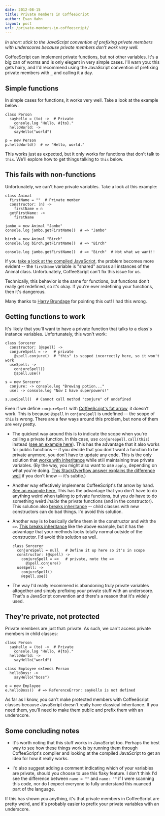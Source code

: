 ```yaml
---
date: 2012-08-15
title: Private members in CoffeeScript
author: Evan Hahn
layout: post
url: /private-members-in-coffeescript/
---
```


_In short: stick to the JavaScript convention of prefixing private members with underscores because private members don't work very well._

CoffeeScript can implement private functions, but not other variables. It's a big can of worms and is only elegant in very simple cases. I'll warn you: this gets hairy, and I'd recommend using the JavaScript convention of prefixing private members with `_` and calling it a day.

## Simple functions

In simple cases for functions, it works very well. Take a look at the example below:

    class Person
      sayHello = (to) ->  # Private
        console.log "Hello, #{to}."
      helloWorld: ->
        sayHello("world")

    p = new Person
    p.helloWorld()  # => "Hello, world."

This works just as expected, but it only works for functions that don't talk to `this`. We'll explore how to get things talking to `this` below.

## This fails with non-functions

Unfortunately, we can't have private variables. Take a look at this example:

    class Animal
      firstName = ""  # Private member
      constructor: (n) ->
        firstName = n
      getFirstName: ->
        firstName

    jambo = new Animal "Jambo"
    console.log jambo.getFirstName()  # => "Jambo"

    birch = new Animal "Birch"
    console.log birch.getFirstName()  # => "Birch"

    console.log jambo.getFirstName()  # => "Birch"  # Not what we want!!

If you [take a look at the compiled JavaScript][1], the problem becomes more evident -- the `firstName` variable is "shared" across all instances of the Animal class. Unfortunately, CoffeeScript can't fix this issue for us.

Technically, this behavior is the same for functions, but functions don't really get redefined, so it's okay. If you're ever redefining your functions, then it's dangerous.

Many thanks to [Harry Brundage][2] for pointing this out! I had this wrong.

## Getting functions to work

It's likely that you'll want to have a private function that talks to a class's instance variables. Unfortunately, this won't work:

    class Sorcerer
      constructor: (@spell) ->
      conjureSpell = ->   # private
        @spell.conjure()  # "this" is scoped incorrectly here, so it won't work
      useSpell: ->
        conjureSpell()
        @spell.use()

    s = new Sorcerer
      conjure: -> console.log "Brewing potion..."
      use: -> console.log "Now I have superpowers!"

    s.useSpell()  # Cannot call method "conjure" of undefined

Even if we define `conjureSpell` with [CoffeeScript's fat arrow][3], it doesn't work. This is because `@spell` in `conjureSpell` is undefined -- the scope of `this` is wrong. There are a few ways around this problem, but none of them are very pretty.

- The quickest way around this is to indicate the scope when you're calling a private function. In this case, use `conjureSpell.call(this)` instead ([see an example here][4]). This has the advantage that it also works for public functions -- if you decide that you don't want a function to be private anymore, you don't have to update any code. This is the only solution that [works with inheritance][5] while still maintaining true private variables. (By the way, you might also want to use `apply`, depending on what you're doing. [This StackOverflow answer explains the difference well][6] if you don't know -- it's subtle.)

- Another way effectively implements CoffeeScript's fat arrow by hand. [See an example here.][7] This has the advantage that you don't have to do anything weird when talking to private functions, but you _do_ have to do something weird _inside_ the private functions (and in the constructor). This solution also [breaks inheritance][8] -- child classes with new constructors can do bad things. I'd avoid this solution.

- Another way is to basically define them in the constructor and with the `=>`. [This breaks inheritance][9] like the above example, but it has the advantage that your methods looks totally normal outside of the constructor. I'd avoid this solution as well.

      class Sorcerer
        conjureSpell = null   # Define it up here so it's in scope
        constructor: (@spell) ->
          conjureSpell = =>   # private, note the =>
            @spell.conjure()
        useSpell: ->
          conjureSpell()
          @spell.use()

* The way I'd really recommend is abandoning truly private variables altogether and simply prefixing your private stuff with an underscore. That's a JavaScript convention and there's a reason that it's widely used.

## They're private, not protected

Private members are just that: private. As such, we can't access private members in child classes:

    class Person
      sayHello = (to) ->  # Private
        console.log "Hello, #{to}."
      helloWorld: ->
        sayHello("world")

    class Employee extends Person
      helloBoss: ->
        sayHello("boss")

    e = new Employee
    e.helloBoss()  # => ReferenceError: sayHello is not defined

As far as I know, you can't make protected members with CoffeeScript classes because JavaScript doesn't really have classical inheritance. If you need them, you'll need to make them public and prefix them with an underscore.

## Some concluding notes

- It's worth noting that this stuff works in JavaScript too. Perhaps the best way to see how these things work is by running them through CoffeeScript's compiler and looking at the compiled JavaScript to get an idea for how it really works.

- I'd also suggest adding a comment indicating which of your variables are private, should you choose to use this flaky feature. I don't think I'd see the difference between `name = ""` and `name: ""` if I were scanning this code, nor do I expect everyone to fully understand this nuanced part of the language.

If this has shown you anything, it's that private members in CoffeeScript are pretty weird, and it's probably easier to prefix your private variables with an underscore.

[1]: https://gist.github.com/3374882
[2]: http://harry.me/
[3]: http://coffeescript.org/#fat_arrow
[4]: https://gist.github.com/3364133
[5]: https://gist.github.com/3364322
[6]: http://stackoverflow.com/a/1986909
[7]: https://gist.github.com/3364153
[8]: https://gist.github.com/3364224
[9]: https://gist.github.com/3364303
